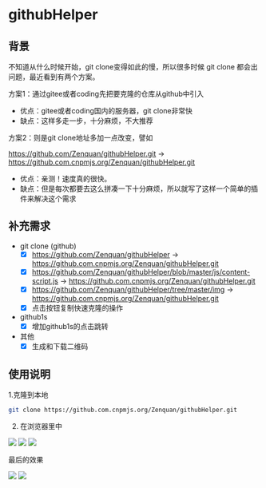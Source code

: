 # githubHelper
## 背景

不知道从什么时候开始，git clone变得如此的慢，所以很多时候 git clone 都会出问题，最近看到有两个方案。

方案1：通过gitee或者coding先把要克隆的仓库从github中引入

- 优点：gitee或者coding国内的服务器，git clone非常快
- 缺点：这样多走一步，十分麻烦，不大推荐

方案2：则是git clone地址多加一点改变，譬如

https://github.com/Zenquan/githubHelper.git -> https://github.com.cnpmjs.org/Zenquan/githubHelper.git

- 优点：亲测！速度真的很快。
- 缺点：但是每次都要去这么拼凑一下十分麻烦，所以就写了这样一个简单的插件来解决这个需求

## 补充需求

- git clone (github)
	- [x] https://github.com/Zenquan/githubHelper ->  https://github.com.cnpmjs.org/Zenquan/githubHelper.git
	- [x] https://github.com/Zenquan/githubHelper/blob/master/js/content-script.js ->  https://github.com.cnpmjs.org/Zenquan/githubHelper.git
	- [x] https://github.com/Zenquan/githubHelper/tree/master/img ->  https://github.com.cnpmjs.org/Zenquan/githubHelper.git
	- [x] 点击按钮复制快速克隆的操作
- github1s
	- [x] 增加github1s的点击跳转
- 其他
	- [x] 生成和下载二维码

## 使用说明

1.克隆到本地

```bash
git clone https://github.com.cnpmjs.org/Zenquan/githubHelper.git
```

2. 在浏览器里中

![](https://user-gold-cdn.xitu.io/2020/4/2/171368926f5ec874?w=711&h=350&f=png&s=19088)
![](https://user-gold-cdn.xitu.io/2020/4/2/17136886106ef35d?w=1918&h=202&f=png&s=15283)
![](https://user-gold-cdn.xitu.io/2020/4/2/171368d61eb89488?w=946&h=400&f=png&s=18764)


最后的效果

![](https://user-gold-cdn.xitu.io/2020/4/2/1713937dc02ee9c0?w=805&h=406&f=png&s=9315)
![](https://user-gold-cdn.xitu.io/2020/4/12/1716c4e28b57740b?w=612&h=604&f=png&s=48561)
